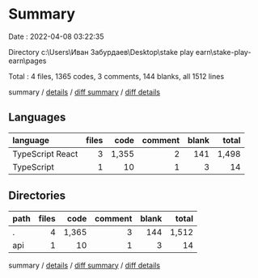 # Summary

Date : 2022-04-08 03:22:35

Directory c:\Users\Иван Забурдаев\Desktop\stake play earn\stake-play-earn\pages

Total : 4 files,  1365 codes, 3 comments, 144 blanks, all 1512 lines

summary / [details](details.md) / [diff summary](diff.md) / [diff details](diff-details.md)

## Languages
| language | files | code | comment | blank | total |
| :--- | ---: | ---: | ---: | ---: | ---: |
| TypeScript React | 3 | 1,355 | 2 | 141 | 1,498 |
| TypeScript | 1 | 10 | 1 | 3 | 14 |

## Directories
| path | files | code | comment | blank | total |
| :--- | ---: | ---: | ---: | ---: | ---: |
| . | 4 | 1,365 | 3 | 144 | 1,512 |
| api | 1 | 10 | 1 | 3 | 14 |

summary / [details](details.md) / [diff summary](diff.md) / [diff details](diff-details.md)